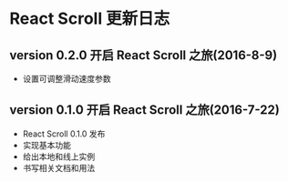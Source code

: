 # React Scroll 更新日志

## version 0.2.0  开启 React Scroll 之旅(2016-8-9)

* 设置可调整滑动速度参数

## version 0.1.0  开启 React Scroll 之旅(2016-7-22)

* React Scroll 0.1.0 发布
* 实现基本功能
* 给出本地和线上实例
* 书写相关文档和用法


